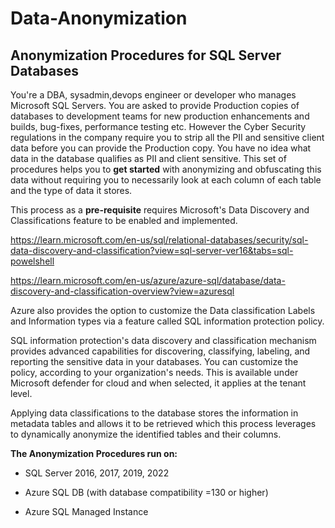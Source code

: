 #  Data-Anonymization
## Anonymization Procedures for SQL Server Databases

You're a DBA, sysadmin,devops engineer or developer who manages Microsoft SQL Servers. You are asked to provide Production copies of databases to development teams for new production enhancements and builds, bug-fixes, performance testing etc. However the Cyber Security regulations in the company require you to strip all the PII and sensitive client data before you can provide the Production copy. You have no idea what data in the database qualifies as PII and client sensitive. This set of procedures helps you to **get started** with anonymizing and obfuscating this data without requiring you to necessarily look at each column of each table and the type of data it stores.

This process as a **pre-requisite** requires Microsoft's Data Discovery and Classifications feature to be enabled and implemented.

https://learn.microsoft.com/en-us/sql/relational-databases/security/sql-data-discovery-and-classification?view=sql-server-ver16&tabs=sql-powelshell

https://learn.microsoft.com/en-us/azure/azure-sql/database/data-discovery-and-classification-overview?view=azuresql

Azure also provides the option to customize the Data classification Labels and Information types via a feature called SQL information protection policy.

SQL information protection's data discovery and classification mechanism provides advanced capabilities for discovering, classifying, labeling, and reporting the sensitive data in your databases. You can customize the policy, according to your organization's needs. This is available under Microsoft defender for cloud and when selected, it applies at the tenant level.

Applying data classifications to the database stores the information in metadata tables and allows it to be retrieved which this process leverages to dynamically anonymize the identified tables and their columns.

**The Anonymization Procedures run on:**

- SQL Server 2016, 2017, 2019, 2022
* Azure SQL DB (with database compatibility =130 or higher)
+ Azure SQL Managed Instance
